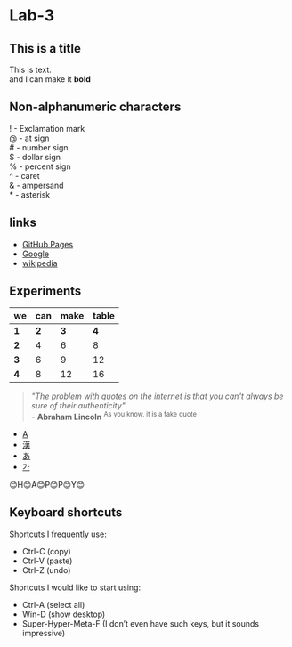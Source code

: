 # Lab-3
## This is a title
This is text.<br> and I can make it **bold**
## Non-alphanumeric characters
! - Exclamation mark<br>@ - at sign<br># - number sign<br>$ - dollar sign<br>% - percent sign<br>^ - caret<br>& - ampersand<br>* - asterisk
## links
* [GitHub Pages](https://pages.github.com/)
* [Google](https://www.google.ca/)
* [wikipedia](https://en.wikipedia.org/wiki/Main_Page)
## Experiments
|we|can|make|table|
|------|---|---|---|
|**1**|**2**|**3**|**4**|
|**2**|4|6|8|
|**3**|6|9|12|
|**4**|8|12|16|

> _"The problem with quotes on the internet is that you can't always be sure of their authenticity"_ <br>- **Abraham Lincoln** <sup> As you know, it is a fake quote</sup>
* [A](https://en.wikipedia.org/wiki/English_language)
* [漢](https://en.wikipedia.org/wiki/Chinese_characters)
* [あ](https://en.wikipedia.org/wiki/Hiragana)
* [가](https://en.wikipedia.org/wiki/Hangul)

:blush:H:blush:A:blush:P:blush:P:blush:Y:blush:

## Keyboard shortcuts
Shortcuts I frequently use: 
- Ctrl-C (copy)
- Ctrl-V (paste)
- Ctrl-Z (undo)

Shortcuts I would like to start using: 
- Ctrl-A (select all)
- Win-D (show desktop)
- Super-Hyper-Meta-F (I don’t even have such keys, but it sounds impressive)
